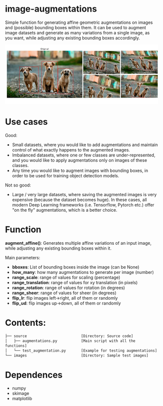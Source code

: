 # image-augmentations
Simple function for generating affine geometric augmentations on images and (possible) bounding boxes within them. It can be used to augment image datasets and generate as many variations from a single image, as you want, while adjusting any existing bounding boxes accordingly.

![overview](images/overview.jpg "overview")

# Use cases
Good: 
- Small datasets, where you would like to add augmentations and maintain control of what exactly happens to the augmented images. 
- Imbalanced datasets, where one or few classes are under-represented, and you would like to apply augmentations only on images of these classes. 
- Any time you would like to augment images with bounding boxes, in order to be used for training object detection models.

Not so good:
- Large / very large datasets, where saving the augmented images is very expensive (because the dataset becomes huge). In these cases, all modern Deep Learning frameworks (i.e. Tensorflow, Pytorch etc.) offer "on the fly" augmentations, which is a better choice. 

# Function
**augment_affine()**: Generates multiple affine variations of an input image, while adjusting any existing bounding boxes within it.

Main parameters:
- **bboxes**: List of bounding boxes inside the image (can be None)
- **how_many**: how many augmentations to generate per image (number)
- **range_scale**: range of values for scaling (percentage)
- **range_translation**: range of values for xy translation (in pixels)
- **range_rotation**: range of values for rotation (in degrees)
- **range_sheer**: range of values for sheer (in degrees)
- **flip_lr**: flip images left->right, all of them or randomly
- **flip_ud**: flip images up->down, all of them or randomly
        

# Contents:
```tree
├── source                         [Directory: Source code]
│   ├── augmentations.py           [Main script with all the functions]  
│   └── test_augmentation.py       [Example for testing augmentations]
└── images                         [Directory: Sample test images]
```

# Dependences
- numpy
- skimage
- matplotlib
